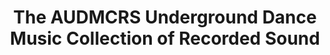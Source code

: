 ---
ee_id_show: '4120'
site: '1'
type: '5'
title: The AUDMCRS Underground Dance Music Collection of Recorded Sound
url: the-audmcrs-underground-dace-music-collection-of-recorded-sound
year: '2013'
venue: Newmuseum.org
state_country: Cyberspace
pitch: Gotta luv these virtual shows(!) Linked to the AUDMCRS Underground Dance Music
  Collection of Recorded Sound.
ps: ''
imgs: New-Museum-2013-11-install-01-database-ih.jpg
things: "[2242] [2013-063-audmcrs-website] 2013-063 AUDMCRS website"
layout: shows
---